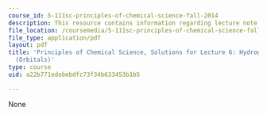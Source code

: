 ```yaml
---
course_id: 5-111sc-principles-of-chemical-science-fall-2014
description: This resource contains information regarding lecture note 6 solutions.
file_location: /coursemedia/5-111sc-principles-of-chemical-science-fall-2014/a22b771edebebdfc73f34b633453b1b5_MIT5_111F14_Lec06Soln.pdf
file_type: application/pdf
layout: pdf
title: 'Principles of Chemical Science, Solutions for Lecture 6: Hydrogen Atom Wavefunctions
  (Orbitals)'
type: course
uid: a22b771edebebdfc73f34b633453b1b5

---
```

None